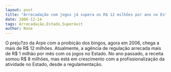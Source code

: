 ```yaml
---
layout: post
title: "Arrecadação com jogos já supera os R$ 12 milhões por ano no Estado"
date: 2006-12-14
tags: Arrecadação,Estado,Superávit
author: None
---
```

O preju?zo da Arpe com a proibição dos bingos, agora em 2006, chega a mais de R$ 12 milhões.
Atualmente, a agência de regulação arrecada mais de R$ 1 milhão por mês com os jogos no Estado.
No ano passado, a receita somou R$ 8 milhões, mas está em crescimento com a profissionalização da atividade no Estado, desde a regulamentação. 